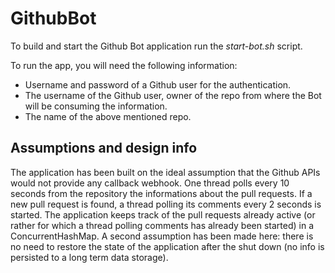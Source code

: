# GithubBot

To build and start the Github Bot application run the *start-bot.sh* script.

To run the app, you will need the following information: 
* Username and password of a Github user for the authentication.
* The username of the Github user, owner of the repo from where the Bot will be consuming the information.
* The name of the above mentioned repo.

## Assumptions and design info

The application has been built on the ideal assumption that the Github APIs would not provide any callback webhook. One thread polls every 10 seconds from the repository the informations about the pull requests. If a new pull request is found, a thread polling its comments every 2 seconds is started. The application keeps track of the pull requests already active (or rather for which a thread polling comments has already been started) in a ConcurrentHashMap. A second assumption has been made here: there is no need to restore the state of the application after the shut down (no info is persisted to a long term data storage).



